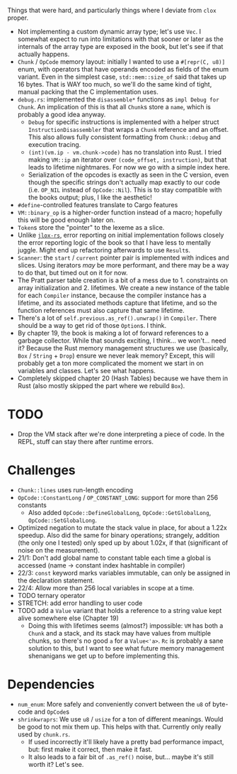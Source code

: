 Things that were hard, and particularly things where I deviate from `clox` proper.

* Not implementing a custom dynamic array type; let's use `Vec`. I somewhat expect to run into limitations with that sooner or later as the internals of the array type are exposed in the book, but let's see if that actually happens.
* `Chunk` / `OpCode` memory layout: initially I wanted to use a `#[repr(C, u8)]` enum, with operators that have operands encoded as fields of the enum variant. Even in the simplest case, `std::mem::size_of` said that takes up 16 bytes. That is WAY too much, so we'll do the same kind of tight, manual packing that the C implementation uses.
* `debug.rs`: implemented the `disassemble*` functions as `impl Debug for Chunk`. An implication of this is that all `Chunk`s store a `name`, which is probably a good idea anyway.
  * `Debug` for specific instructions is implemented with a helper struct `InstructionDisassembler` that wraps a `Chunk` reference and an offset. This also allows fully consistent formatting from `Chunk::debug` and execution tracing.
  * `(int)(vm.ip - vm.chunk->code)` has no translation into Rust. I tried making `VM::ip` an iterator over `(code_offset, instruction)`, but that leads to lifetime nightmares. For now we go with a simple index here.
  * Serialization of the opcodes is exactly as seen in the C version, even though the specific strings don't actually map exactly to our code (i.e. `OP_NIL` instead of `OpCode::Nil`). This is to stay compatible with the books output; plus, I like the aesthetic!
* `#define`-controlled features translate to Cargo features
* `VM::binary_op` is a higher-order function instead of a macro; hopefully this will be good enough later on.
* `Token`s store the "pointer" to the lexeme as a slice.
* Unlike [`jlox-rs`](https://github.com/abesto/jlox-rs/), error reporting on initial implementation follows closely the error reporting logic of the book so that I have less to mentally juggle. Might end up refactoring afterwards to use `Result`s.
* `Scanner`: the `start` / `current` pointer pair is implemented with indices and slices. Using iterators *may* be more performant, and there may be a way to do that, but timed out on it for now.
* The Pratt parser table creation is a bit of a mess due to 1. constraints on array initialization and 2. lifetimes. We create a new instance of the table for each `Compiler` instance, because the compiler instance has a lifetime, and its associated methods capture that lifetime, and so the function references must also capture that same lifetime.
* There's a lot of `self.previous.as_ref().unwrap()` in `Compiler`. There should be a way to get rid of those `Option`s. I think.
* By chapter 19, the book is making a lot of forward references to a garbage collector. While that sounds exciting, I think... we won't... need it? Because the Rust memory management structures we use (basically, `Box` / `String` + `Drop`) ensure we never leak memory? Except, this will probably get a ton more complicated the moment we start in on variables and classes. Let's see what happens.
* Completely skipped chapter 20 (Hash Tables) because we have them in Rust (also mostly skipped the part where we rebuild `Box`).

# TODO

* Drop the VM stack after we're done interpreting a piece of code. In the REPL, stuff can stay there after runtime errors.

# Challenges

* `Chunk::lines` uses run-length encoding
* `OpCode::ConstantLong` / `OP_CONSTANT_LONG`: support for more than 256 constants
  * Also added `OpCode::DefineGlobalLong`, `OpCode::GetGlobalLong`, `OpCode::SetGlobalLong`.
* Optimized negation to mutate the stack value in place, for about a 1.22x speedup. Also did the same for binary operations; strangely, addition (the only one I tested) only sped up by about 1.02x, if that (significant of noise on the measurement).
* 21/1: Don't add global name to constant table each time a global is accessed (name -> constant index hashtable in compiler)
* 22/3: `const` keyword marks variables immutable, can only be assigned in the declaration statement.
* 22/4: Allow more than 256 local variables in scope at a time.
* TODO ternary operator
* STRETCH: add error handling to user code
* TODO add a `Value` variant that holds a reference to a string value kept alive somewhere else (Chapter 19)
  * Doing this with lifetimes seems (almost?) impossible: `VM` has both a `Chunk` and a stack, and its stack may have values from multiple chunks, so there's no good `a` for a `Value<'a>`. `Rc` is probably a sane solution to this, but I want to see what future memory management shenanigans we get up to before implementing this.

# Dependencies

* `num_enum`: More safely and conveniently convert between the `u8` of byte-code and `OpCode`s
* `shrinkwraprs`: We use `u8` / `usize` for a ton of different meanings. Would be good to not mix them up. This helps with that. Currently only really used by `chunk.rs`.
  * If used incorrectly it'll likely have a pretty bad performance impact, but: first make it correct, then make it fast.
  * It also leads to a fair bit of `.as_ref()` noise, but... maybe it's still worth it? Let's see.